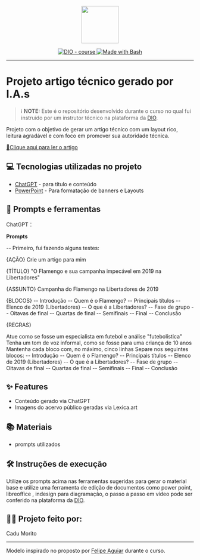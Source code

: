 <p align="center">
    <img width="100" src=".github/assets/banner.png">
</p>


<p align="center">
  <a href="https://dio.me/"><img src="https://img.shields.io/badge/DIO-Course-28DA77?logo=youtube" alt="DIO - course">
  </a>
  <a href="https://www.gnu.org/software/bash/" title="Go to Bash homepage"><img src="https://img.shields.io/badge/Prompt-Project-blue?logo=gnu-bash&amp;logoColor=white" alt="Made with Bash">
  </a>
</p>

-------

# Projeto artigo técnico gerado por I.A.s


 > ℹ️ **NOTE:** Este é o repositório desenvolvido durante o curso no qual fui instruído por um instrutor técnico na plataforma da [DIO](https://dio.me).

Projeto com o objetivo de gerar um artigo técnico com um layout rico, leitura agradável e com foco em promover sua autoridade técnica.

<a href="https://www.linkedin.com/posts/cadumorito_python-programaaexaeto-ciaeanciadedados-activity-7207554887226638336-tPPR?utm_source=share&utm_medium=member_desktop" title="A Linguagem Python"> 📕Clique aqui para ler o artigo</a>

## 💻 Tecnologias utilizadas no projeto

- [ChatGPT](https://chat.openai.com/) - para título e conteúdo
- [PowerPoint](https://www.microsoft.com/en/microsoft-365/powerpoint) - Para formatação de banners e Layouts

## 📄 Prompts e ferramentas


ChatGPT：

**Prompts**

-- Primeiro, fui fazendo alguns testes:

{AÇÃO}
Crie um artigo para mim

{TÍTULO}
"O Flamengo e sua campanha impecável em 2019 na Libertadores"

{ASSUNTO}
Campanha do Flamengo na Libertadores de 2019

{BLOCOS}
-- Introdução
-- Quem é o Flamengo?
-- Principais títulos
-- Elenco de 2019 (Libertadores)
-- O que é a Libertadores?
-- Fase de grupo
-- Oitavas de final
-- Quartas de final
-- Semifinais
-- Final
-- Conclusão

{REGRAS}

Atue como se fosse um especialista em futebol e análise "futebolística"
Tenha um tom de voz informal, como se fosse para uma criança de 10 anos
Mantenha cada bloco com, no máximo, cinco linhas
Separe nos seguintes blocos:
-- Introdução
-- Quem é o Flamengo?
-- Principais títulos
-- Elenco de 2019 (Libertadores)
-- O que é a Libertadores?
-- Fase de grupo
-- Oitavas de final
-- Quartas de final
-- Semifinais
-- Final
-- Conclusão




## ✨ Features

- Conteúdo gerado via ChatGPT
- Imagens do acervo público geradas via Lexica.art

## 📚 Materiais

- prompts utilizados

## 🛠️ Instruções de execução

Utilize os prompts acima nas ferramentas sugeridas para gerar o material base e utilize uma ferramenta de edição de documentos como power point, libreoffice , indesign para diagramação, o passo a passo em vídeo pode ser conferido na plataforma da [DIO](https://dio.me).

## 👨‍💻 Projeto feito por:

Cadu Morito
<a href="https://www.linkedin.com/in/cadumorito/" title="LinkedIn"></a>

---

Modelo inspirado no proposto por [Felipe Aguiar](https://github.com/felipeAguiarCode) durante o curso.
